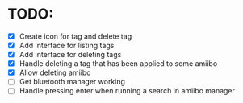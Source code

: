 # TODO:

- [x] Create icon for tag and delete tag
- [x] Add interface for listing tags
- [x] Add interface for deleting tags
- [x] Handle deleting a tag that has been applied to some amiibo
- [x] Allow deleting amiibo
- [ ] Get bluetooth manager working
- [ ] Handle pressing enter when running a search in amiibo manager
